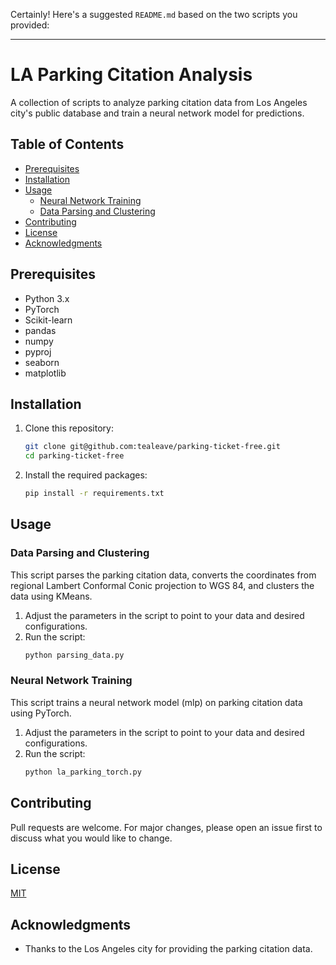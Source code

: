 Certainly! Here's a suggested `README.md` based on the two scripts you provided:

---

# LA Parking Citation Analysis

A collection of scripts to analyze parking citation data from Los Angeles city's public database and train a neural network model for predictions.

## Table of Contents

- [Prerequisites](#prerequisites)
- [Installation](#installation)
- [Usage](#usage)
  - [Neural Network Training](#neural-network-training)
  - [Data Parsing and Clustering](#data-parsing-and-clustering)
- [Contributing](#contributing)
- [License](#license)
- [Acknowledgments](#acknowledgments)

## Prerequisites

- Python 3.x
- PyTorch
- Scikit-learn
- pandas
- numpy
- pyproj
- seaborn
- matplotlib

## Installation

1. Clone this repository:
   ```bash
   git clone git@github.com:tealeave/parking-ticket-free.git
   cd parking-ticket-free
   ```

2. Install the required packages:
   ```bash
   pip install -r requirements.txt
   ```

## Usage

### Data Parsing and Clustering

This script parses the parking citation data, converts the coordinates from regional Lambert Conformal Conic projection to WGS 84, and clusters the data using KMeans.

1. Adjust the parameters in the script to point to your data and desired configurations.
2. Run the script:
   ```bash
   python parsing_data.py
   ```

### Neural Network Training

This script trains a neural network model (mlp) on parking citation data using PyTorch.

1. Adjust the parameters in the script to point to your data and desired configurations.
2. Run the script:
   ```bash
   python la_parking_torch.py
   ```

## Contributing

Pull requests are welcome. For major changes, please open an issue first to discuss what you would like to change.

## License

[MIT](https://choosealicense.com/licenses/mit/)

## Acknowledgments

- Thanks to the Los Angeles city for providing the parking citation data.
